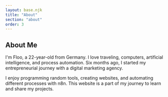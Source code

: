 ```yaml
---
layout: base.njk
title: "About"
section: "about"
order: 3
---
```

<section class="section" id="about">
    <div class="intro">
        <h1>About Me</h1>
        <p>I'm Floo, a 22-year-old from Germany. I love traveling, computers, artificial intelligence, and process automation. Six months ago, I started my entrepreneurial journey with a digital marketing agency.</p>
        <p>I enjoy programming random tools, creating websites, and automating different processes with n8n. This website is a part of my journey to learn and share my projects.</p>
    </div>
</section>
